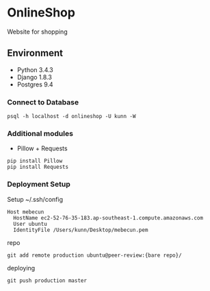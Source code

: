 # OnlineShop
Website for shopping

## Environment
- Python 3.4.3
- Django 1.8.3
- Postgres 9.4

### Connect to Database
``
psql -h localhost -d onlineshop -U kunn -W
``

### Additional modules
- Pillow + Requests
```
pip install Pillow
pip install Requests
```

### Deployment Setup

Setup ~/.ssh/config
```
Host mebecun
  HostName ec2-52-76-35-183.ap-southeast-1.compute.amazonaws.com
  User ubuntu
  IdentityFile /Users/kunn/Desktop/mebecun.pem
```

repo

``
git add remote production ubuntu@peer-review:{bare repo}/
``

deploying

``
git push production master
``
